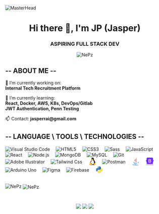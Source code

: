 
<img src="https://i.pinimg.com/originals/9d/ea/64/9dea6422afee150cbe2f65b5317285eb.gif" style="width: 100vw; display: block;" alt="MasterHead">

<h1 align="center">Hi there 👋, I'm JP (Jasper)</h1>
<h3 align="center">ASPIRING FULL STACK DEV</h3>


<p align="center">
    <img src="https://github-readme-streak-stats.herokuapp.com/?user=NePz&&theme=tokyonight" alt="NePz" />
</p>

<div align="center">
  <div style="max-width: 800px; text-align: left; margin: 0 auto;">

## -- ABOUT ME --

<p text-align="left">
🔭 I’m currently working on: <br><b>Internal Tech Recruitment Platform </b><br>
</p>


<p text-align="left">
 🌱 I’m currently learning: 
  <br><b> React, Docker, AWS, K8s, DevOps/Gitlab </b>
  <br> <b>JWT Authentication, Penn Testing</b><br> 
</p>

<p style="text-align: left;">
  <!--💬 Ask me about [Your Expertise or Interests]<br> -->
  📫 Contact: <b>jasperrai@gmail.com</b>
  
</p>
  <!--- **Programming Languages:** [Languages]<br>
  - **Technologies:** [Frameworks, Libraries, Tools]<br>
  - **Other Skills:** [Additional skills or expertise] -->

  <!--### Programming Languages -->
  
## -- LANGUAGE \ TOOLS \ TECHNOLOGIES --

<!-- TEMPLATE:: <img align="center" alt="" width="26px" src="" style="padding-right:15px;" /> ::-->
<img align="center" alt="Visual Studio Code" width="26px" src="https://cdn.jsdelivr.net/gh/devicons/devicon/icons/vscode/vscode-original.svg" style="padding-right:15px;" />
<img align="center" alt="HTML5" width="26px" src="https://cdn.jsdelivr.net/gh/devicons/devicon/icons/html5/html5-original.svg" style="padding-right:15px;" />
<img align="center" alt="CSS3" width="26px" src="https://cdn.jsdelivr.net/gh/devicons/devicon/icons/css3/css3-original.svg" style="padding-right:15px;" />
<img align="center" alt="Sass" width="26px" src="https://cdn.jsdelivr.net/gh/devicons/devicon/icons/sass/sass-original.svg" style="padding-right:15px;" />
<img align="center" alt="JavaScript" width="26px" src="https://cdn.jsdelivr.net/gh/devicons/devicon/icons/javascript/javascript-original.svg" style="padding-right:15px;" />
<img align="center" alt="React" width="26px" src="https://cdn.jsdelivr.net/gh/devicons/devicon/icons/react/react-original.svg" style="padding-right:15px;" />
<img align="center" alt="Node.js" width="26px" src="https://cdn.jsdelivr.net/gh/devicons/devicon/icons/nodejs/nodejs-original.svg" style="padding-right:15px;" />
<img align="center" alt="MongoDB" width="26px" src="https://cdn.jsdelivr.net/gh/devicons/devicon/icons/mongodb/mongodb-original.svg" style="padding-right:15px;" />
<img align="center" alt="MySQL" width="26px" src="https://cdn.jsdelivr.net/gh/devicons/devicon/icons/mysql/mysql-original.svg" style="padding-right:15px;" />
<img align="center" alt="Git" width="26px" src="https://cdn.jsdelivr.net/gh/devicons/devicon/icons/git/git-original.svg" style="padding-right:15px;" />
<img align="center" alt="Adobe Illustrator" width="26px" src="https://www.vectorlogo.zone/logos/adobe_illustrator/adobe_illustrator-icon.svg" style="padding-right:15px;" />
<img align="center" alt="Tailwind Css" width="26px" src="https://www.vectorlogo.zone/logos/tailwindcss/tailwindcss-icon.svg" style="padding-right:15px;" />
<img align="center" alt="Linux" width="26px" src="https://raw.githubusercontent.com/devicons/devicon/master/icons/linux/linux-original.svg" style="padding-right:15px;" />
<img align="center" alt="Postman" width="26px" src="https://www.vectorlogo.zone/logos/getpostman/getpostman-icon.svg" style="padding-right:15px;" /> 
<img align="center" alt="Java" width="26px" src="https://raw.githubusercontent.com/devicons/devicon/master/icons/java/java-original.svg" style="padding-right:15px;" />
<img align="center" alt="Bootstrap" width="26px" src="https://raw.githubusercontent.com/devicons/devicon/master/icons/bootstrap/bootstrap-plain-wordmark.svg" style="padding-right:15px;" /> 
<img align="center" alt="Arduino Uno" width="26px" src="https://cdn.worldvectorlogo.com/logos/arduino-1.svg" style="padding-right:15px;" /> 
<img align="center" alt="Figma" width="26px" src="https://www.vectorlogo.zone/logos/figma/figma-icon.svg" style="padding-right:15px;" /> 
<img align="center" alt="Firebase" width="26px" src="https://www.vectorlogo.zone/logos/firebase/firebase-icon.svg" style="padding-right:15px;" /> 
<img align="center" alt="Python" width="26px" src="https://raw.githubusercontent.com/devicons/devicon/master/icons/python/python-original.svg" style="padding-right:15px;" /> 

<!--## Projects
<p>
  #### [Project Name 1](Link to Project 1)<br>
  Short description or tagline about the project.<br><br>

  #### [Project Name 2](Link to Project 2)<br>
  Short description or tagline about the project.<br><br>
</p> -->

<!-- Add more sections as needed -->

  </div>
</div>
<br>
<div align="center" style="max-width: 800px; text-align: left; margin: 0 auto;">
  
  <p><img align="left" src="https://github-readme-stats.vercel.app/api/top-langs?username=NePz&show_icons=true&locale=en&layout=compact&theme=tokyonight" alt="NePz" /></p>
  <p>&nbsp;<img align="center" src="https://github-readme-stats.vercel.app/api?username=NePz&show_icons=true&locale=en&theme=tokyonight" alt="NePz" /></p>


</div>
<!-- <h2 align="center">Top Languages</h2>
<p align="center">
<!--  <img src="https://github-readme-stats.vercel.app/api/top-langs/?username=NePz&layout=compact" alt="Top Languages">
</p> -->
<br>

<p align="center">
  <a href="Your LinkedIn profile link"><img src="https://img.shields.io/badge/-LinkedIn-blue?style=flat&logo=Linkedin&logoColor=white"></a>
  <a href="Your portfolio or blog link"><img src="https://img.shields.io/badge/-Portfolio-blueviolet"></a>
  <a href="Your Twitter profile link"><img src="https://img.shields.io/badge/-Twitter-1da1f2?style=flat&logo=twitter&logoColor=white"></a>
</p>
<!-- Feel free to add more sections, achievements, or customizations! -->
